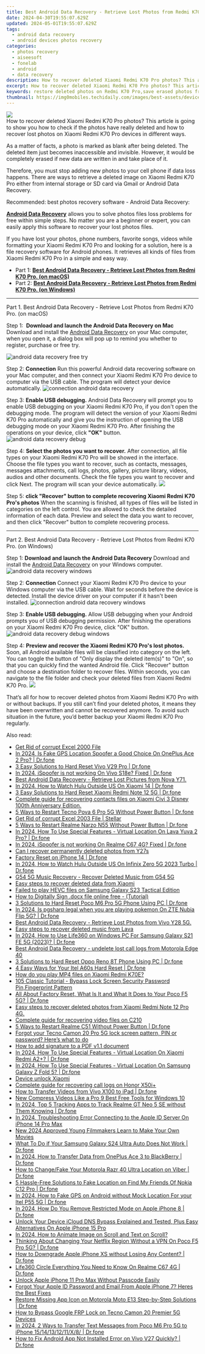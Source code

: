 ```yaml
---
title: Best Android Data Recovery - Retrieve Lost Photos from Redmi K70 Pro.
date: 2024-04-30T19:55:07.629Z
updated: 2024-05-01T19:55:07.629Z
tags: 
  - android data recovery
  - android devices photos recovery
categories: 
  - photos recovery
  - aiseesoft
  - fonelab
  - android
  - data recovery
description: How to recover deleted Xiaomi Redmi K70 Pro photos? This article is going to show you how to check if the photos have really deleted and how to recover lost photos on Xiaomi Redmi K70 Pro devices in different ways.
excerpt: How to recover deleted Xiaomi Redmi K70 Pro photos? This article is going to show you how to check if the photos have really deleted and how to recover lost photos on Xiaomi Redmi K70 Pro devices in different ways.
keywords: restore deleted photos on Redmi K70 Pro,save erased photos from Redmi K70 Pro,undelete photos from Xiaomi,Xiaomi photos recovery,retrieve wiped photos Xiaomi Redmi K70 Pro,recover lost photos from Redmi K70 Pro,Redmi K70 Pro photos disappear,Xiaomi Redmi K70 Pro all photos delete,restore photos when deleted in Xiaomi Redmi K70 Pro,get back deleted photos from Xiaomi android,how do i recover photos on Redmi K70 Pro,extract photos from water damaged phone Xiaomi
thumbnail: https://img0mobiles.techidaily.com/images/best-assets/devices/xiaomi/xiaomi-redmi-k70-pro/5.jpg
---
```


<img src="https://img0mobiles.techidaily.com/images/best-assets/devices/xiaomi/xiaomi-redmi-k70-pro/5.jpg" class="atpl-imgstyle"  />

<div class="atpl-content atpl-for-fonelab-android recover-photos">

<div class="atpl-post-description-part-1">
How to recover deleted Xiaomi Redmi K70 Pro photos? This article is going to show you how to check if the photos have really deleted and how to recover lost photos on Xiaomi Redmi K70 Pro devices in different ways.
</div>



<div class="atpl-post-description-part-2">
<div class="tpl-content-sub-paragraph-normal">
  <p>
    As a matter of facts, a photo is marked as blank after being deleted. The deleted item just becomes inaccessible and invisible. However, it would be completely erased if new data are written in and take place of it.
  </p>
</div>
<div class="tpl-content-sub-paragraph-normal">
  <p>
    Therefore, you must stop adding new photos to your cell phone if data loss happens. There are ways to retrieve a deleted image on Xiaomi Redmi K70 Pro either from internal storage or SD card via Gmail or Android Data Recovery.
  </p>
</div>
</div>

<div class="atpl-post-description-part-3">
<div class="tpl-content-sub-paragraph-title">
  Recommended: best photos recovery software - Android Data Recovery:
</div>
<div class="tpl-content-sub-paragraph-content">
  <p>
    <a href="https://tools.techidaily.com/aiseesoft-android-data-recovery/" ><strong>Android Data Recovery</strong></a> allows you to solve photos files loss problems for free within simple steps. No matter you are a beginner or expert, you can easily apply this software to recover your lost photos files.
  </p>
</div>
<div class="tpl-content-sub-paragraph-content">
    <p>
      If you have lost your photos, phone numbers, favorite songs, videos while formatting your Xiaomi Redmi K70 Pro and looking for a solution, here is a file recovery software for Android phones. It retrieves all kinds of files from Xiaomi Redmi K70 Pro in a simple and easy way.
    </p>
</div>
</div>

<ul>
  <li>Part 1: <strong><a href="#p1"> Best Android Data Recovery - Retrieve Lost Photos from Redmi K70 Pro.  (on macOS)</a></strong></li>
  <li>Part 2: <strong><a href="#p2"> Best Android Data Recovery - Retrieve Lost Photos from Redmi K70 Pro.  (on Windows)</a></strong></li>
</ul>




<!-- Part 1 -->
<a id="p1" name="p1" ></a><hr>

<div>
  <span class="atpl-step-part-style">Part 1. Best Android Data Recovery - Retrieve Lost Photos from Redmi K70 Pro. (on macOS)</span>
</div>  

<span class="atpl-stepstyle-a"><span>Step 1: </span></span> <strong>Download and launch the Android Data Recovery on Mac</strong>
Download and install the <a href="https://tools.techidaily.com/aiseesoft-android-data-recovery/" >Android Data Recovery</a> on your Mac computer, when you open it, a dialog box will pop up to remind you whether to register, purchase or free try.

<img src="https://tools.techidaily.com/images/apps/aiseesoft/android-data-recovery/mac-free-try.png" class="atpl-imgstyle" alt="android data recovery free try" />

<span class="atpl-stepstyle-a"><span>Step 2: </span></span> <strong>Connection</strong>
Run this powerful Android data recovering software on your Mac computer, and then connect your Xiaomi Redmi K70 Pro device to computer via the USB cable. The program will detect your device automatically.
<img src="https://tools.techidaily.com/images/apps/aiseesoft/android-data-recovery/mac-connection-interface.jpg" class="atpl-imgstyle" alt="connection android data recovery" />

<span class="atpl-stepstyle-a"><span>Step 3: </span></span> <strong>Enable USB debugging.</strong>
Android Data Recovery will prompt you to enable USB debugging on your Xiaomi Redmi K70 Pro, if you don't open the debugging mode. The program will detect the version of your Xiaomi Redmi K70 Pro automatically and give you the instruction of opening the USB debugging mode on your Xiaomi Redmi K70 Pro. After finishing the operations on your device, click <strong>"OK"</strong> button.
<img src="https://tools.techidaily.com/images/apps/aiseesoft/android-data-recovery/mac-android-usb-debug.jpg"  class="atpl-imgstyle" alt="android data recovery debug" />

<span class="atpl-stepstyle-a"><span>Step 4: </span></span> <strong>Select the photos you want to recover.</strong>
After connection, all file types on your Xiaomi Redmi K70 Pro will be showed in the interface. Choose the file types you want to recover, such as contacts, messages, messages attachments, call logs, photos, gallery, picture library, videos, audios and other documents. Check the file types you want to recover and click Next. The program will scan your device automatically.
<img src="https://tools.techidaily.com/images/apps/aiseesoft/android-data-recovery/mac-choose-type-photos.jpg" class="atpl-imgstyle"  />

<span class="atpl-stepstyle-a"><span>Step 5: </span></span> <strong>click "Recover" button to  complete recovering Xiaomi Redmi K70 Pro's photos</strong>
When the scanning is finished, all types of files will be listed in categories on the left control. You are allowed to check the detailed information of each data. Preview and select the data you want to recover, and then click "Recover" button to complete recovering process.


<a id="p2" name="p2"></a><hr>

<!-- Part 2 -->
<div>
  <span class="atpl-step-part-style">Part 2. Best Android Data Recovery - Retrieve Lost Photos from Redmi K70 Pro. (on Windows)</span>
</div>

<span class="atpl-stepstyle-a"><span>Step 1: </span></span> <strong>Download and launch the Android Data Recovery</strong>
Download and install the <a href="https://tools.techidaily.com/aiseesoft-android-data-recovery/" >Android Data Recovery</a> on your Windows computer.
<img src="https://tools.techidaily.com/images/apps/aiseesoft/android-data-recovery/win-start-interface.png"  class="atpl-imgstyle" alt="android data recovery windows" />

<span class="atpl-stepstyle-a"><span>Step 2: </span></span> <strong>Connection</strong>
Connect your Xiaomi Redmi K70 Pro device to your Windows computer via the USB cable. Wait for seconds before the device is detected. Install the device driver on your computer if it hasn't been installed.
<img src="https://tools.techidaily.com/images/apps/aiseesoft/android-data-recovery/win-connection-interface.png" class="atpl-imgstyle" alt="connection android data recovery windows" />

<span class="atpl-stepstyle-a"><span>Step 3: </span></span> <strong>Enable USB debugging.</strong>
Allow USB debugging when your Android prompts you of USB debugging permission. After finishing the operations on your Xiaomi Redmi K70 Pro device, click "OK" button.
<img src="https://tools.techidaily.com/images/apps/aiseesoft/android-data-recovery/win-android-usb-debug.png" class="atpl-imgstyle" alt="android data recovery debug windows" />

<span class="atpl-stepstyle-a"><span>Step 4: </span></span> <strong>Preview and recover the Xiaomi Redmi K70 Pro's lost photos.</strong>
Soon, all Android available files will be classified into category on the left. You can toggle the button of "Only display the deleted item(s)" to "On", so that you can quickly find the wanted Android file. Click "Recover" button and choose a destination folder to recover files. Within seconds, you can navigate to the file folder and check your deleted files from Xiaomi Redmi K70 Pro.
<img src="https://tools.techidaily.com/images/apps/aiseesoft/android-data-recovery/win-recover-photos.png" class="atpl-imgstyle"  />

<div class="atpl-post-description-part-4">
<div class="tpl-content-sub-paragraph-normal">
    <p>
        That’s all for how to recover deleted photos from Xiaomi Redmi K70 Pro with or without backups. If you still can’t find your deleted photos, it means they have been overwritten and cannot be recovered anymore. To avoid such situation in the future, you’d better backup your Xiaomi Redmi K70 Pro regularly.
    </p>
</div>
</div>

<ins class="adsbygoogle"
     style="display:block"
     data-ad-client="ca-pub-7571918770474297"
     data-ad-slot="8358498916"
     data-ad-format="auto"
     data-full-width-responsive="true"></ins>



</div>
<ins class="adsbygoogle"
    style="display:block"
    data-ad-format="autorelaxed"
    data-ad-client="ca-pub-7571918770474297"
    data-ad-slot="1223367746"></ins>

<span class="atpl-alsoreadstyle">Also read:</span>
<div><ul>
<li><a href="https://phone-solutions.techidaily.com/get-rid-of-corrupt-excel-2000-file-by-stellar-guide/"><u>Get Rid of corrupt Excel 2000 File</u></a></li>
<li><a href="https://phone-solutions.techidaily.com/in-2024-is-fake-gps-location-spoofer-a-good-choice-on-oneplus-ace-2-pro-drfone-by-drfone-virtual-android/"><u>In 2024, Is Fake GPS Location Spoofer a Good Choice On OnePlus Ace 2 Pro? | Dr.fone</u></a></li>
<li><a href="https://phone-solutions.techidaily.com/3-easy-solutions-to-hard-reset-vivo-v29-pro-drfone-by-drfone-reset-android-reset-android/"><u>3 Easy Solutions to Hard Reset Vivo V29 Pro | Dr.fone</u></a></li>
<li><a href="https://phone-solutions.techidaily.com/in-2024-ispoofer-is-not-working-on-vivo-s18e-fixed-drfone-by-drfone-virtual-android/"><u>In 2024, iSpoofer is not working On Vivo S18e? Fixed | Dr.fone</u></a></li>
<li><a href="https://phone-solutions.techidaily.com/best-android-data-recovery-retrieve-lost-pictures-from-nova-y71-by-fonelab-android-recover-pictures/"><u>Best Android Data Recovery - Retrieve Lost Pictures from Nova Y71.</u></a></li>
<li><a href="https://phone-solutions.techidaily.com/in-2024-how-to-watch-hulu-outside-us-on-xiaomi-14-drfone-by-drfone-virtual-android/"><u>In 2024, How to Watch Hulu Outside US On Xiaomi 14 | Dr.fone</u></a></li>
<li><a href="https://phone-solutions.techidaily.com/3-easy-solutions-to-hard-reset-xiaomi-redmi-note-12-5g-drfone-by-drfone-reset-android-reset-android/"><u>3 Easy Solutions to Hard Reset Xiaomi Redmi Note 12 5G | Dr.fone</u></a></li>
<li><a href="https://phone-solutions.techidaily.com/complete-guide-for-recovering-contacts-files-on-xiaomi-civi-3-disney-100th-anniversary-edition-by-fonelab-android-recover-contacts/"><u>Complete guide for recovering contacts files on Xiaomi Civi 3 Disney 100th Anniversary Edition.</u></a></li>
<li><a href="https://phone-solutions.techidaily.com/5-ways-to-restart-tecno-pova-6-pro-5g-without-power-button-drfone-by-drfone-reset-android-reset-android/"><u>5 Ways to Restart Tecno Pova 6 Pro 5G Without Power Button | Dr.fone</u></a></li>
<li><a href="https://phone-solutions.techidaily.com/get-rid-of-corrupt-excel-2003-file-stellar-by-stellar-guide/"><u>Get Rid of corrupt Excel 2003 File | Stellar</u></a></li>
<li><a href="https://phone-solutions.techidaily.com/5-ways-to-restart-realme-narzo-n55-without-power-button-drfone-by-drfone-reset-android-reset-android/"><u>5 Ways to Restart Realme Narzo N55 Without Power Button | Dr.fone</u></a></li>
<li><a href="https://phone-solutions.techidaily.com/in-2024-how-to-use-special-features-virtual-location-on-lava-yuva-2-pro-drfone-by-drfone-virtual-android/"><u>In 2024, How To Use Special Features - Virtual Location On Lava Yuva 2 Pro? | Dr.fone</u></a></li>
<li><a href="https://phone-solutions.techidaily.com/in-2024-ispoofer-is-not-working-on-realme-c67-4g-fixed-drfone-by-drfone-virtual-android/"><u>In 2024, iSpoofer is not working On Realme C67 4G? Fixed | Dr.fone</u></a></li>
<li><a href="https://phone-solutions.techidaily.com/can-i-recover-permanently-deleted-photos-from-y27s-by-stellar-photo-recovery-android-mobile-photo-recover/"><u>Can I recover permanently deleted photos from Y27s</u></a></li>
<li><a href="https://phone-solutions.techidaily.com/factory-reset-on-iphone-14-drfone-by-drfone-ios-system-repair-ios-system-repair/"><u>Factory Reset on iPhone 14 | Dr.fone</u></a></li>
<li><a href="https://phone-solutions.techidaily.com/in-2024-how-to-watch-hulu-outside-us-on-infinix-zero-5g-2023-turbo-drfone-by-drfone-virtual-android/"><u>In 2024, How to Watch Hulu Outside US On Infinix Zero 5G 2023 Turbo | Dr.fone</u></a></li>
<li><a href="https://phone-solutions.techidaily.com/g54-5g-music-recovery-recover-deleted-music-from-g54-5g-by-fonelab-android-recover-music/"><u>G54 5G Music Recovery - Recover Deleted Music from G54 5G</u></a></li>
<li><a href="https://phone-solutions.techidaily.com/easy-steps-to-recover-deleted-data-from-xiaomi-by-fonelab-android-recover-data/"><u>Easy steps to recover deleted data from Xiaomi</u></a></li>
<li><a href="https://phone-solutions.techidaily.com/failed-to-play-hevc-files-on-samsung-galaxy-s23-tactical-edition-by-aiseesoft-video-converter-play-hevc-video-on-android/"><u>Failed to play HEVC files on Samsung Galaxy S23 Tactical Edition</u></a></li>
<li><a href="https://phone-solutions.techidaily.com/how-to-digitally-sign-docx-file-online-free-tutorial-by-ldigisigner-sign-a-word-sign-a-word/"><u>How to Digitally Sign .docx file online free - (Tutorial)</u></a></li>
<li><a href="https://phone-solutions.techidaily.com/3-solutions-to-hard-reset-poco-m6-pro-5g-phone-using-pc-drfone-by-drfone-reset-android-reset-android/"><u>3 Solutions to Hard Reset Poco M6 Pro 5G Phone Using PC | Dr.fone</u></a></li>
<li><a href="https://phone-solutions.techidaily.com/in-2024-is-pgsharp-legal-when-you-are-playing-pokemon-on-zte-nubia-flip-5g-drfone-by-drfone-virtual-android/"><u>In 2024, Is pgsharp legal when you are playing pokemon On ZTE Nubia Flip 5G? | Dr.fone</u></a></li>
<li><a href="https://phone-solutions.techidaily.com/best-android-data-recovery-retrieve-lost-photos-from-vivo-y28-5g-by-fonelab-android-recover-photos/"><u>Best Android Data Recovery - Retrieve Lost Photos from Vivo Y28 5G.</u></a></li>
<li><a href="https://phone-solutions.techidaily.com/easy-steps-to-recover-deleted-music-from-lava-by-fonelab-android-recover-music/"><u>Easy steps to recover deleted music from Lava</u></a></li>
<li><a href="https://phone-solutions.techidaily.com/in-2024-how-to-use-life360-on-windows-pc-for-samsung-galaxy-s21-fe-5g-2023-drfone-by-drfone-virtual-android/"><u>In 2024, How to Use Life360 on Windows PC For Samsung Galaxy S21 FE 5G (2023)? | Dr.fone</u></a></li>
<li><a href="https://phone-solutions.techidaily.com/best-android-data-recovery-undelete-lost-call-logs-from-motorola-edge-40-by-fonelab-android-recover-call-logs/"><u>Best Android Data Recovery - undelete lost call logs from Motorola Edge 40</u></a></li>
<li><a href="https://phone-solutions.techidaily.com/3-solutions-to-hard-reset-oppo-reno-8t-phone-using-pc-drfone-by-drfone-reset-android-reset-android/"><u>3 Solutions to Hard Reset Oppo Reno 8T Phone Using PC | Dr.fone</u></a></li>
<li><a href="https://phone-solutions.techidaily.com/4-easy-ways-for-your-itel-a60s-hard-reset-drfone-by-drfone-reset-android-reset-android/"><u>4 Easy Ways for Your Itel A60s Hard Reset | Dr.fone</u></a></li>
<li><a href="https://phone-solutions.techidaily.com/how-do-you-play-mp4-files-on-xiaomi-redmi-k70e-by-aiseesoft-video-converter-play-mp4-on-android/"><u>How do you play MP4 files on Xiaomi Redmi K70E?</u></a></li>
<li><a href="https://phone-solutions.techidaily.com/105-classic-tutorial-bypass-lock-screen-security-password-pin-fingerprint-pattern-by-drfone-android-unlock-android-unlock/"><u>105 Classic Tutorial - Bypass Lock Screen,Security Password Pin,Fingerprint,Pattern</u></a></li>
<li><a href="https://phone-solutions.techidaily.com/all-about-factory-reset-what-is-it-and-what-it-does-to-your-poco-f5-5g-drfone-by-drfone-reset-android-reset-android/"><u>All About Factory Reset, What Is It and What It Does to Your Poco F5 5G? | Dr.fone</u></a></li>
<li><a href="https://phone-solutions.techidaily.com/easy-steps-to-recover-deleted-photos-from-xiaomi-redmi-note-12-pro-4g-by-fonelab-android-recover-photos/"><u>Easy steps to recover deleted photos from Xiaomi Redmi Note 12 Pro 4G.</u></a></li>
<li><a href="https://phone-solutions.techidaily.com/complete-guide-for-recovering-video-files-on-c210-by-fonelab-android-recover-video/"><u>Complete guide for recovering video files on C210</u></a></li>
<li><a href="https://phone-solutions.techidaily.com/5-ways-to-restart-realme-c51-without-power-button-drfone-by-drfone-reset-android-reset-android/"><u>5 Ways to Restart Realme C51 Without Power Button | Dr.fone</u></a></li>
<li><a href="https://phone-solutions.techidaily.com/forgot-your-tecno-camon-20-pro-5g-lock-screen-pattern-pin-or-password-here-s-what-to-do-by-drfone-android-unlock-android-unlock/"><u>Forgot your Tecno Camon 20 Pro 5G lock screen pattern, PIN or password? Here’s what to do</u></a></li>
<li><a href="https://phone-solutions.techidaily.com/how-to-add-signature-to-a-pdf-v11-document-by-ldigisigner-sign-a-pdf-sign-a-pdf/"><u>How to add signature to a PDF v1.1 document</u></a></li>
<li><a href="https://phone-solutions.techidaily.com/in-2024-how-to-use-special-features-virtual-location-on-xiaomi-redmi-a2plus-drfone-by-drfone-virtual-android/"><u>In 2024, How To Use Special Features - Virtual Location On Xiaomi Redmi A2+? | Dr.fone</u></a></li>
<li><a href="https://phone-solutions.techidaily.com/in-2024-how-to-use-special-features-virtual-location-on-samsung-galaxy-z-fold-5-drfone-by-drfone-virtual-android/"><u>In 2024, How To Use Special Features - Virtual Location On Samsung Galaxy Z Fold 5? | Dr.fone</u></a></li>
<li><a href="https://phone-solutions.techidaily.com/device-unlock-xiaomi-by-drfone-android-unlock-android-unlock/"><u>Device unlock  Xiaomi</u></a></li>
<li><a href="https://phone-solutions.techidaily.com/complete-guide-for-recovering-call-logs-on-honor-x50iplus-by-fonelab-android-recover-call-logs/"><u>Complete guide for recovering call logs on Honor X50i+</u></a></li>
<li><a href="https://android-transfer.techidaily.com/how-to-transfer-videos-from-vivo-x100-to-ipad-drfone-by-drfone-transfer-from-android-transfer-from-android/"><u>How to Transfer Videos from Vivo X100 to iPad | Dr.fone</u></a></li>
<li><a href="https://ai-vdieo-software.techidaily.com/new-compress-videos-like-a-pro-9-best-free-tools-for-windows-10/"><u>New Compress Videos Like a Pro 9 Best Free Tools for Windows 10</u></a></li>
<li><a href="https://android-location-track.techidaily.com/in-2024-top-5-tracking-apps-to-track-realme-gt-neo-5-se-without-them-knowing-drfone-by-drfone-virtual-android/"><u>In 2024, Top 5 Tracking Apps to Track Realme GT Neo 5 SE without Them Knowing | Dr.fone</u></a></li>
<li><a href="https://apple-account.techidaily.com/in-2024-troubleshooting-error-connecting-to-the-apple-id-server-on-iphone-14-pro-max-by-drfone-ios/"><u>In 2024, Troubleshooting Error Connecting to the Apple ID Server On iPhone 14 Pro Max</u></a></li>
<li><a href="https://ai-video-apps.techidaily.com/new-2024-approved-young-filmmakers-learn-to-make-your-own-movies/"><u>New 2024 Approved Young Filmmakers Learn to Make Your Own Movies</u></a></li>
<li><a href="https://howto.techidaily.com/what-to-do-if-your-samsung-galaxy-s24-ultra-auto-does-not-work-drfone-by-drfone-fix-android-problems-fix-android-problems/"><u>What To Do if Your Samsung Galaxy S24 Ultra Auto Does Not Work | Dr.fone</u></a></li>
<li><a href="https://android-transfer.techidaily.com/in-2024-how-to-transfer-data-from-oneplus-ace-3-to-blackberry-drfone-by-drfone-transfer-from-android-transfer-from-android/"><u>In 2024, How to Transfer Data from OnePlus Ace 3 to BlackBerry | Dr.fone</u></a></li>
<li><a href="https://location-social.techidaily.com/how-to-changefake-your-motorola-razr-40-ultra-location-on-viber-drfone-by-drfone-virtual-android/"><u>How to Change/Fake Your Motorola Razr 40 Ultra Location on Viber | Dr.fone</u></a></li>
<li><a href="https://location-fake.techidaily.com/5-hassle-free-solutions-to-fake-location-on-find-my-friends-of-nokia-c12-pro-drfone-by-drfone-virtual-android/"><u>5 Hassle-Free Solutions to Fake Location on Find My Friends Of Nokia C12 Pro | Dr.fone</u></a></li>
<li><a href="https://android-location.techidaily.com/in-2024-how-to-fake-gps-on-android-without-mock-location-for-your-itel-p55-5g-drfone-by-drfone-virtual/"><u>In 2024, How to Fake GPS on Android without Mock Location For your Itel P55 5G | Dr.fone</u></a></li>
<li><a href="https://iphone-unlock.techidaily.com/in-2024-how-do-you-remove-restricted-mode-on-apple-iphone-8-drfone-by-drfone-ios/"><u>In 2024, How Do You Remove Restricted Mode on Apple iPhone 8 | Dr.fone</u></a></li>
<li><a href="https://activate-lock.techidaily.com/unlock-your-device-icloud-dns-bypass-explained-and-tested-plus-easy-alternatives-on-apple-iphone-15-pro-by-drfone-ios/"><u>Unlock Your Device iCloud DNS Bypass Explained and Tested, Plus Easy Alternatives On Apple iPhone 15 Pro</u></a></li>
<li><a href="https://animation-videos.techidaily.com/in-2024-how-to-animate-image-on-scroll-and-text-on-scroll/"><u>In 2024, How to Animate Image on Scroll and Text on Scroll?</u></a></li>
<li><a href="https://fake-location.techidaily.com/thinking-about-changing-your-netflix-region-without-a-vpn-on-poco-f5-pro-5g-drfone-by-drfone-virtual-android/"><u>Thinking About Changing Your Netflix Region Without a VPN On Poco F5 Pro 5G? | Dr.fone</u></a></li>
<li><a href="https://techidaily.com/how-to-downgrade-apple-iphone-xs-without-losing-any-content-drfone-by-drfone-ios-system-repair-ios-system-repair/"><u>How to Downgrade Apple iPhone XS without Losing Any Content? | Dr.fone</u></a></li>
<li><a href="https://fake-location.techidaily.com/life360-circle-everything-you-need-to-know-on-realme-c67-4g-drfone-by-drfone-virtual-android/"><u>Life360 Circle Everything You Need to Know On Realme C67 4G | Dr.fone</u></a></li>
<li><a href="https://ios-unlock.techidaily.com/unlock-apple-iphone-11-pro-max-without-passcode-easily-by-drfone-ios/"><u>Unlock Apple iPhone 11 Pro Max Without Passcode Easily</u></a></li>
<li><a href="https://apple-account.techidaily.com/forgot-your-apple-id-password-and-email-from-apple-iphone-7-heres-the-best-fixes-by-drfone-ios/"><u>Forgot Your Apple ID Password and Email From Apple iPhone 7? Heres the Best Fixes</u></a></li>
<li><a href="https://fix-guide.techidaily.com/restore-missing-app-icon-on-motorola-moto-e13-step-by-step-solutions-drfone-by-drfone-fix-android-problems-fix-android-problems/"><u>Restore Missing App Icon on Motorola Moto E13 Step-by-Step Solutions | Dr.fone</u></a></li>
<li><a href="https://bypass-frp.techidaily.com/how-to-bypass-google-frp-lock-on-tecno-camon-20-premier-5g-devices-by-drfone-android/"><u>How to Bypass Google FRP Lock on Tecno Camon 20 Premier 5G Devices</u></a></li>
<li><a href="https://android-transfer.techidaily.com/in-2024-2-ways-to-transfer-text-messages-from-poco-m6-pro-5g-to-iphone-1514131211x8-drfone-by-drfone-transfer-from-android-transfer-from-android/"><u>In 2024, 2 Ways to Transfer Text Messages from Poco M6 Pro 5G to iPhone 15/14/13/12/11/X/8/ | Dr.fone</u></a></li>
<li><a href="https://change-location.techidaily.com/how-to-fix-android-app-not-installed-error-on-vivo-v27-quickly-drfone-by-drfone-fix-android-problems-fix-android-problems/"><u>How to Fix Android App Not Installed Error on Vivo V27 Quickly? | Dr.fone</u></a></li>
</ul></div>

